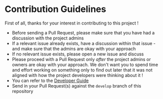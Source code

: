 # Contribution Guidelines

First of all, thanks for your interest in contributing to this project !

* Before sending a Pull Request, please make sure that you have had a discussion with the project admins
* If a relevant issue already exists, have a discussion within that issue - and make sure that the admins are okay with your approach
* If no relevant issue exists, please open a new issue and discuss
* Please proceed with a Pull Request only *after* the project admins or owners are okay with your approach. We don't want you to spend time and effort working on something only to find out later that it was not aligned with how the project developers were thinking about it !
* You can refer to the [Developer Guide](https://github.com/intuit/karate/wiki/Developer-Guide)
* Send in your Pull Request(s) against the `develop` branch of this repository
